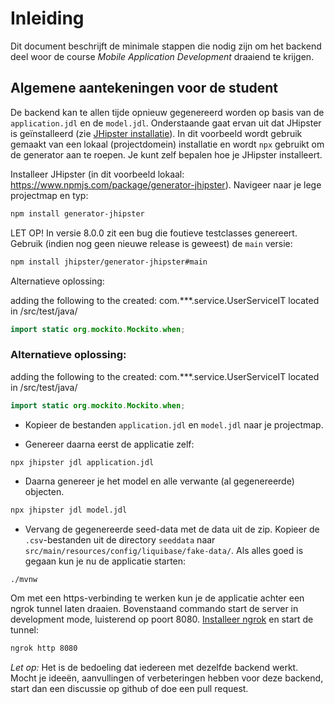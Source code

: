 # Inleiding

Dit document beschrijft de minimale stappen die nodig zijn om het backend deel woor de course *Mobile Application Development* draaiend te krijgen.

## Algemene aantekeningen voor de student

De backend kan te allen tijde opnieuw gegenereerd worden op basis van de `application.jdl` en de `model.jdl`. Onderstaande gaat ervan uit dat JHipster is geïnstalleerd (zie [JHipster installatie](https://www.jhipster.tech/installation/)). In dit voorbeeld wordt gebruik gemaakt van een lokaal (projectdomein) installatie en wordt `npx` gebruikt om de generator aan te roepen. Je kunt zelf bepalen hoe je JHipster installeert.

Installeer JHipster (in dit voorbeeld lokaal: https://www.npmjs.com/package/generator-jhipster). Navigeer naar je lege projectmap en typ:

```bash
npm install generator-jhipster
```

LET OP! In versie 8.0.0 zit een bug die foutieve testclasses genereert. Gebruik (indien nog geen nieuwe release is geweest) de `main` versie:

```bash
npm install jhipster/generator-jhipster#main
```

Alternatieve oplossing:

adding the following to the created: com.***.service.UserServiceIT located in /src/test/java/

``` java
import static org.mockito.Mockito.when;
```

### Alternatieve oplossing:

adding the following to the created: com.***.service.UserServiceIT located in /src/test/java/

``` java
import static org.mockito.Mockito.when;
```

- Kopieer de bestanden `application.jdl` en `model.jdl` naar je projectmap.

- Genereer daarna eerst de applicatie zelf:

```bash
npx jhipster jdl application.jdl
```

- Daarna genereer je het model en alle verwante (al gegenereerde) objecten.

```bash
npx jhipster jdl model.jdl
```

- Vervang de gegenereerde seed-data met de data uit de zip. Kopieer de `.csv`-bestanden uit de directory `seeddata` naar `src/main/resources/config/liquibase/fake-data/`. Als alles goed is gegaan kun je nu de applicatie starten:

```
./mvnw
```

Om met een https-verbinding te werken kun je de applicatie achter een ngrok tunnel laten draaien. Bovenstaand commando start de server in development mode, luisterend op poort 8080. [Installeer ngrok](https://ngrok.com/docs/getting-started/) en start de tunnel:

```bash
ngrok http 8080
```


*Let op:* Het is de bedoeling dat iedereen met dezelfde backend werkt. Mocht je ideeën, aanvullingen of verbeteringen hebben voor deze backend, start dan een discussie op github of doe een pull request.